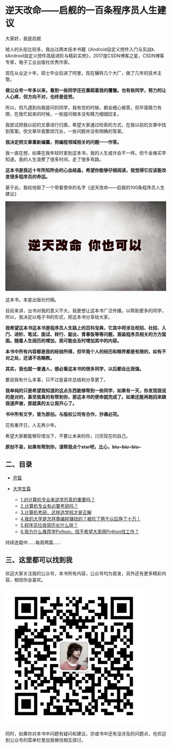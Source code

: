 # 逆天改命——启舰的一百条程序员人生建议

大家好，我是启舰

唬人的头衔比较多，我出过两本技术书籍《Android自定义控件入门与实战》、《Android自定义控件高级进阶与精彩实例》，2017度CSDN博客之星，CSDN博客专家，电子工业出版社优秀作家。

现在从业近十年，硕士毕业后进了阿里，现在辗转几个大厂，做了几年的技术主管。

**做公众号一年多以来，看到一些同学还在重蹈着我的覆辙。也有些同学，努力的让人心疼，但方向不对，也终是徒劳。**

所以，但凡遇到向我提问的同学，我有空的时候，都会细心做答。但毕竟精力有限，在我忙起来的时候，一些提问根本没有精力细细回复。

我尝试把我以前的文章进行归类，希望大家通过检索的方式，在我以前的文章中找到答案。但文章毕竟繁琐冗长，一些问题并没有明确的答案。

**我决定把文章重新编纂，把编程领域相关的问题一一作答。**

我一直在想，如果在我年轻时拿到这本书，我的人生或许会不一样。但千金难买早知道。我的人生浪费了很多时间，走了很多弯路。

**这本书是我近十年所知所会的心血结晶，希望你能够仔细阅读，我觉得它应该能改变很多程序员的命运。**

基于此，我给他取了一个带着使命的名字《逆天改命——启舰的100条程序员人生建议》

![](part1/img/1/4.jpeg)

这本书，本是出版社约稿。

目前来讲，出书对我的意义不大，我更想让这本书广泛传播，以帮助更多的同学，所以，我决定以电子书的形式，把这本书分享给大家。

**我希望这本书这本书是程序员人生路上的百科宝典，它其中将涉及校招、社招、入门、进阶、笔试、面试、转行、副业、青春饭等等问题，涵盖程序员相关的方方面面。随着人生阅历的增加，我可能会及时增加其中的内容。**

**本书中所有内容都是我的经验所得，但毕竟个人的经历和眼界都是有限的，如有不对之处，还请不吝赐教。**

**其实，我也就一普通人，想必看这本书的很多同学，以后都会比我强。**

要说我有什么本事，只不过是喜欢总结和分享罢了。

**我单纯的只是希望我知道的这点东西能够帮到一些同学，如果有一天，你发现我说的是对的，甚至我真的有帮到你，那这本书的使命就完成了。如果还能再跑回来跟我道声谢，那就真的太让我开心了。**

**书中所有文字，皆为原创。与版权公司有合作，抄袭必究。**

花有重开日，人无再少年。

希望大家都能够珍惜当下，不要让未来的你，讨厌现在的自己。

**原创不易，如果有帮到你，请帮我点个star吧，比心，biu~biu~biu~**



## 二、目录

* [开篇](part1/README.md)

* [大学生篇](part1/part1.md)
  * [1.对计算机专业来说学历真的重要吗？](part1/advice_1.md)
  * [2.计算机专业有必要考研吗？](part1/advice_2.md)
  * [3.计算机考研，这样选学校才是正解](part1/advice_3.md)
  * [4.我的大学是怎样靠编程赚钱的？被坑了两千以后挣了十万！](part1/advice_4.md)
  * [5.程序员垃圾简历长什么样？](part1/advice_5.md)
  * [6.我为什么推荐学Python，但不希望大家用Python找工作？](part1/advice_6.md)



持续连载中……每周两篇……



## 三、这里都可以找到我

欢迎大家关注我的公众号，本书所有内容，公众号均为首发，另外还有更多精彩内容，相信你会喜欢。

![](part1/img/1/3.png)

同时，如果你对本书中问题有疑问和建议，亦或书中还有没涉及的问题点，也欢迎到公众号的菜单栏里加我微信相互探讨。







